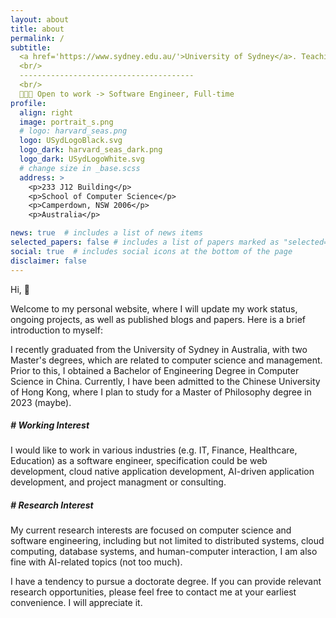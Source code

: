 ```yaml
---
layout: about
title: about
permalink: /
subtitle: 
  <a href='https://www.sydney.edu.au/'>University of Sydney</a>. Teaching Assistant in the School of Computer Science.
  <br/>
  ---------------------------------------
  <br/>
  👨🏻‍💻 Open to work -> Software Engineer, Full-time
profile:
  align: right
  image: portrait_s.png
  # logo: harvard_seas.png
  logo: USydLogoBlack.svg
  logo_dark: harvard_seas_dark.png
  logo_dark: USydLogoWhite.svg
  # change size in _base.scss
  address: >
    <p>233 J12 Building</p>
    <p>School of Computer Science</p>
    <p>Camperdown, NSW 2006</p>
    <p>Australia</p>

news: true  # includes a list of news items
selected_papers: false # includes a list of papers marked as "selected={true}"
social: true  # includes social icons at the bottom of the page
disclaimer: false
---
```


Hi, 👋

Welcome to my personal website, where I will update my work status, ongoing projects, as well as published blogs and papers. 
Here is a brief introduction to myself: 

I recently graduated from the University of Sydney in Australia, with two Master's degrees, which are related to computer science and management. Prior to this, I obtained a Bachelor of Engineering Degree in Computer Science in China. Currently, I have been admitted to the Chinese University of Hong Kong, where I plan to study for a Master of Philosophy degree in 2023 (maybe).

##### # Working Interest

I would like to work in various industries (e.g. IT, Finance, Healthcare, Education) as a software engineer, specification could be web development, cloud native application development, AI-driven application development, and project managment or consulting.

##### # Research Interest
My current research interests are focused on computer science and software engineering, including but not limited to distributed systems, cloud computing, database systems, and human-computer interaction, I am also fine with AI-related topics (not too much).

I have a tendency to pursue a doctorate degree. If you can provide relevant research opportunities, please feel free to contact me at your earliest convenience. I will appreciate it.

<!-- Write your biography here. Tell the world about yourself. Link to your favorite [subreddit](http://reddit.com). You can put a picture in, too. The code is already in, just name your picture `prof_pic.jpg` and put it in the `img/` folder.

Put your address / P.O. box / other info right below your picture. You can also disable any these elements by editing `profile` property of the YAML header of your `_pages/about.md`. Edit `_bibliography/papers.bib` and Jekyll will render your [publications page](/al-folio/publications/) automatically.

Link to your social media connections, too. This theme is set up to use [Font Awesome icons](http://fortawesome.github.io/Font-Awesome/) and [Academicons](https://jpswalsh.github.io/academicons/), like the ones below. Add your Facebook, Twitter, LinkedIn, Google Scholar, or just disable all of them. -->